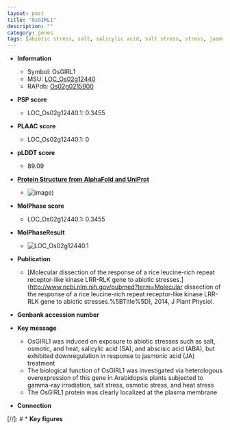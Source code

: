 ```yaml
---
layout: post
title: "OsGIRL1"
description: ""
category: genes
tags: [abiotic stress, salt, salicylic acid, salt stress, stress, jasmonic, jasmonic acid, plasma membrane, biotic stress, abscisic acid]
---
```


* **Information**  
    + Symbol: OsGIRL1  
    + MSU: [LOC_Os02g12440](http://rice.plantbiology.msu.edu/cgi-bin/ORF_infopage.cgi?orf=LOC_Os02g12440)  
    + RAPdb: [Os02g0215900](http://rapdb.dna.affrc.go.jp/viewer/gbrowse_details/irgsp1?name=Os02g0215900)  

* **PSP score**  
    + LOC_Os02g12440.1: 0.3455 

* **PLAAC score**  
    + LOC_Os02g12440.1: 0 

* **pLDDT score**
    + 89.09

* **[Protein Structure from AlphaFold and UniProt](https://www.uniprot.org/uniprotkb/Q0E2T2/entry#structure)**
    + ![image](https://ricepsp.github.io/images/Q0/AF-Q0E2T2-F1.png))

* **MolPhase score**
    + LOC_Os02g12440.1: 0.3455

* **MolPhaseResult**
    + ![LOC_Os02g12440.1](https://ricepsp.github.io/pictures/LOC_Os02g/LOC_Os02g12440.1.png)

* **Publication**  
    + [Molecular dissection of the response of a rice leucine-rich repeat receptor-like kinase LRR-RLK gene to abiotic stresses.](http://www.ncbi.nlm.nih.gov/pubmed?term=Molecular dissection of the response of a rice leucine-rich repeat receptor-like kinase LRR-RLK gene to abiotic stresses.%5BTitle%5D), 2014, J Plant Physiol.

* **Genbank accession number**  

* **Key message**  
    + OsGIRL1 was induced on exposure to abiotic stresses such as salt, osmotic, and heat, salicylic acid (SA), and abscisic acid (ABA), but exhibited downregulation in response to jasmonic acid (JA) treatment
    + The biological function of OsGIRL1 was investigated via heterologous overexpression of this gene in Arabidopsis plants subjected to gamma-ray irradiation, salt stress, osmotic stress, and heat stress
    + The OsGIRL1 protein was clearly localized at the plasma membrane

* **Connection**  

[//]: # * **Key figures**  



